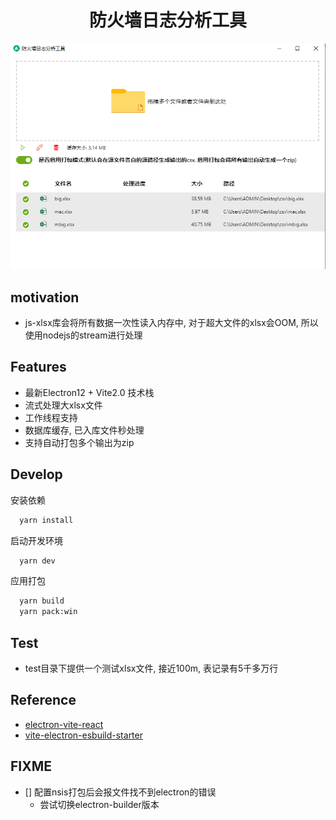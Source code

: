 <h1 align="center">防火墙日志分析工具</h1>

![](./preview.png)

## motivation
- js-xlsx库会将所有数据一次性读入内存中, 对于超大文件的xlsx会OOM, 所以使用nodejs的stream进行处理

## Features
- 最新Electron12 + Vite2.0 技术栈
- 流式处理大xlsx文件
- 工作线程支持
- 数据库缓存, 已入库文件秒处理
- 支持自动打包多个输出为zip

## Develop

安装依赖
```bash
  yarn install
```

启动开发环境
```bash
  yarn dev
```

应用打包
```bash
  yarn build
  yarn pack:win
```
## Test
- test目录下提供一个测试xlsx文件, 接近100m, 表记录有5千多万行

## Reference
- [electron-vite-react](https://github.com/twstyled/electron-vite-react)
- [vite-electron-esbuild-starter](https://github.com/jctaoo/vite-electron-esbuild-starter)


## FIXME
- [] 配置nsis打包后会报文件找不到electron的错误
  - 尝试切换electron-builder版本